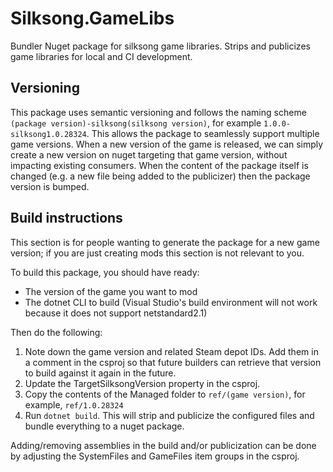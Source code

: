 ﻿# Silksong.GameLibs

Bundler Nuget package for silksong game libraries. Strips and publicizes game libraries for local and CI development.

## Versioning

This package uses semantic versioning and follows the naming scheme `(package version)-silksong(silksong version)`, for example
`1.0.0-silksong1.0.28324`. This allows the package to seamlessly support multiple game versions. When a new version of the game
is released, we can simply create a new version on nuget targeting that game version, without impacting existing consumers. When
the content of the package itself is changed (e.g. a new file being added to the publicizer) then the package version is bumped.

## Build instructions

This section is for people wanting to generate the package for a new game version; if you are just creating mods this section is not relevant
to you.

To build this package, you should have ready:

- The version of the game you want to mod
- The dotnet CLI to build (Visual Studio's build environment will not work because it does not support netstandard2.1)

Then do the following:

1. Note down the game version and related Steam depot IDs. Add them in a comment in the csproj so that future builders can
   retrieve that version to build against it again in the future.
2. Update the TargetSilksongVersion property in the csproj.
3. Copy the contents of the Managed folder to `ref/(game version)`, for example, `ref/1.0.28324`
4. Run `dotnet build`. This will strip and publicize the configured files and bundle everything to a nuget package.

Adding/removing assemblies in the build and/or publicization can be done by adjusting the SystemFiles and GameFiles item groups
in the csproj.